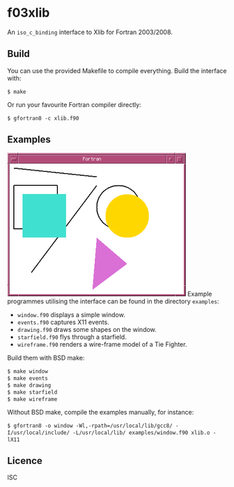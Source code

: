 # f03xlib
An `iso_c_binding` interface to Xlib for Fortran 2003/2008.

## Build
You can use the provided Makefile to compile everything. Build the interface with:
```
$ make
```
Or run your favourite Fortran compiler directly:
```
$ gfortran8 -c xlib.f90
```

## Examples
![Screen Shot](screenshot.png)
Example programmes utilising the interface can be found in the directory `examples`:

* `window.f90` displays a simple window.
* `events.f90` captures X11 events.
* `drawing.f90` draws some shapes on the window.
* `starfield.f90` flys through a starfield.
* `wireframe.f90` renders a wire-frame model of a Tie Fighter.

Build them with BSD make:
```
$ make window
$ make events
$ make drawing
$ make starfield
$ make wireframe
```

Without BSD make, compile the examples manually, for instance:
```
$ gfortran8 -o window -Wl,-rpath=/usr/local/lib/gcc8/ -I/usr/local/include/ -L/usr/local/lib/ examples/window.f90 xlib.o -lX11
```

## Licence
ISC

